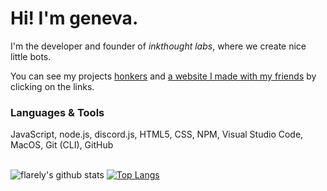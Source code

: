 <h1>Hi! I'm geneva.</h1>

I'm the developer and founder of <i>inkthought labs</i>, where we create nice little bots.

You can see my projects [honkers](https://github.com/inkthought-labs/honkers) and [a website I made with my friends](http://marcuscodes.me) by clicking on the links.

<h3>Languages & Tools</h3>
JavaScript, node.js, discord.js, HTML5, CSS, NPM, Visual Studio Code, MacOS, Git (CLI), GitHub<br> </br>


![flarely's github stats](https://github-readme-stats.vercel.app/api?username=flarely&count_private=true&show_icons=true&bg_color=45,e36a64,954ac7&title_color=ffffff&text_color=ffffff)
[![Top Langs](https://github-readme-stats.vercel.app/api/top-langs/?username=flarely&layout=compact&bg_color=45,e36a64,954ac7&title_color=ffffff&text_color=ffffff)](https://github.com/anuraghazra/github-readme-stats)
